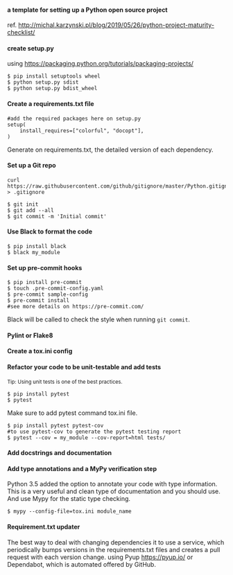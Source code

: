 #### a template for setting up a Python open source project 

ref. http://michal.karzynski.pl/blog/2019/05/26/python-project-maturity-checklist/

#### create setup.py 
using https://packaging.python.org/tutorials/packaging-projects/ 

```
$ pip install setuptools wheel
$ python setup.py sdist
$ python setup.py bdist_wheel
```
#### Create a requirements.txt file
```
#add the required packages here on setup.py 
setup(
    install_requires=["colorful", "docopt"],
) 
```
Generate on requirements.txt, the detailed version of each dependency. 

#### Set up a Git repo
```
curl https://raw.githubusercontent.com/github/gitignore/master/Python.gitignore > .gitignore

$ git init
$ git add --all
$ git commit -m 'Initial commit'
```
#### Use Black to format the code 
```
$ pip install black 
$ black my_module 
```
#### Set up pre-commit hooks
```
$ pip install pre-commit
$ touch .pre-commit-config.yaml
$ pre-commit sample-config
$ pre-commit install
#see more details on https://pre-commit.com/ 
```
Black will be called to check the style when running `git commit`.

#### Pylint or Flake8 

#### Create a tox.ini config

#### Refactor your code to be unit-testable and add tests
<small>Tip: Using unit tests is one of the best practices. </small>

```
$ pip install pytest
$ pytest 
```
Make sure to add pytest command tox.ini file. 
```
$ pip install pytest pytest-cov 
#to use pytest-cov to generate the pytest testing report 
$ pytest --cov = my_module --cov-report=html tests/
```
#### Add docstrings and documentation

#### Add type annotations and a MyPy verification step
Python 3.5 added the option to annotate your code with type information. This is a very useful and clean type of documentation and you should use. And use Mypy for the static type checking. 
```
$ mypy --config-file=tox.ini module_name
```

#### Requirement.txt updater 
The best way to deal with changing dependencies it to use a service, which periodically bumps versions in the requirements.txt files and creates a pull request with each version change. using Pyup https://pyup.io/ or Dependabot, which is automated offered by GitHub. 

